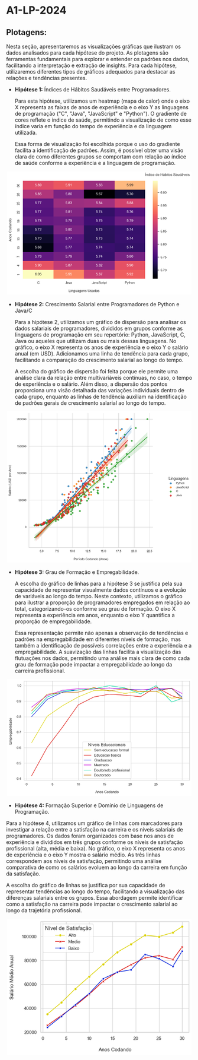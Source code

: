 # A1-LP-2024

## Plotagens:

Nesta seção, apresentaremos as visualizações gráficas que ilustram os dados analisados para cada hipótese do projeto. As plotagens são ferramentas fundamentais para explorar e entender os padrões nos dados, facilitando a interpretação e extração de insights. Para cada hipótese, utilizaremos diferentes tipos de gráficos adequados para destacar as relações e tendências presentes.


* **Hipótese 1:** Índices de Hábitos Saudáveis entre Programadores.
  
  Para esta hipótese, utilizamos um heatmap (mapa de calor) onde o eixo X representa as faixas de anos de experiência e o eixo Y as linguagens de programação ("C", "Java", "JavaScript" e "Python"). O gradiente de cores reflete o índice de saúde, permitindo a visualização de como esse índice varia em função do tempo de experiência e da linguagem utilizada.

  Essa forma de visualização foi escolhida porque o uso do gradiente facilita a identificação de padrões. Assim, é possível obter uma visão clara de como diferentes grupos se comportam com relação ao índice de saúde conforme a experiência e a linguagem de programação.

<div style="text-align: center;">
  <img src="grafos/hipotese_1.png" alt="Heatmap (Mapa de Calor)" width="500"/>
</div>

  
* **Hipótese 2:** Crescimento Salarial entre Programadores de Python e Java/C
   
   Para a hipótese 2, utilizamos um gráfico de dispersão para analisar os dados salariais de programadores, divididos em grupos conforme as linguagens de programação em seu repertório: Python, JavaScript, C, Java ou aqueles que utilizam duas ou mais dessas linguagens. No gráfico, o eixo X representa os anos de experiência e o eixo Y o salário anual (em USD). Adicionamos uma linha de tendência para cada grupo, facilitando a comparação do crescimento salarial ao longo do tempo.

   A escolha do gráfico de dispersão foi feita porque ele permite uma análise clara da relação entre multivariáveis contínuas, no caso, o tempo de experiência e o salário. Além disso, a dispersão dos pontos proporciona uma visão detalhada das variações individuais dentro de cada grupo, enquanto as linhas de tendência auxiliam na identificação de padrões gerais de crescimento salarial ao longo do tempo.
 

<div style="text-align: center;">
  <img src="grafos/hipotese_2.png" alt="Gráfico de Disperssão" width="500"/>
</div>

* **Hipótese 3:** Grau de Formação e Empregabilidade.

   A escolha do gráfico de linhas para a hipótese 3 se justifica pela sua capacidade de representar visualmente dados contínuos e a evolução de variáveis ao longo do tempo. Neste contexto, utilizamos o gráfico para ilustrar a proporção de programadores empregados em relação ao total, categorizando-os conforme seu grau de formação. O eixo X representa a experiência em anos, enquanto o eixo Y quantifica a proporção de empregabilidade.
   
   Essa representação permite não apenas a observação de tendências e padrões na empregabilidade em diferentes níveis de formação, mas também a identificação de possíveis correlações entre a experiência e a empregabilidade. A suavização das linhas facilita a visualização das flutuações nos dados, permitindo uma análise mais clara de como cada grau de formação pode impactar a empregabilidade ao longo da carreira profissional.

<div style="text-align: center;">
  <img src="grafos/hipotese_3.png" alt="Gráfico de Linhas" width="500"/>
</div> 

* **Hipótese 4:** Formação Superior e Domínio de Linguagens de Programação.

Para a hipótese 4, utilizamos um gráfico de linhas com marcadores para investigar a relação entre a satisfação na carreira e os níveis salariais de programadores. Os dados foram organizados com base nos anos de experiência e divididos em três grupos conforme os níveis de satisfação profissional (alta, média e baixa). No gráfico, o eixo X representa os anos de experiência e o eixo Y mostra o salário médio. As três linhas correspondem aos níveis de satisfação, permitindo uma análise comparativa de como os salários evoluem ao longo da carreira em função da satisfação.

A escolha do gráfico de linhas se justifica por sua capacidade de representar tendências ao longo do tempo, facilitando a visualização das diferenças salariais entre os grupos. Essa abordagem permite identificar como a satisfação na carreira pode impactar o crescimento salarial ao longo da trajetória profissional.

<div style="text-align: center;">
  <img src="grafos/hipotese_4.png" alt="Gráfico de Linhas Empilhadas com Marcadores" width="500"/>
</div> 
